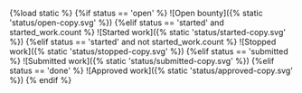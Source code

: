 {%load static %}
{%if status == 'open' %}
	![Open bounty]({% static 'status/open-copy.svg' %})
{%elif status == 'started' and started_work.count %}
	![Started work]({% static 'status/started-copy.svg' %})
{%elif status == 'started' and not started_work.count %}
	![Stopped work]({% static 'status/stopped-copy.svg' %})
{%elif status == 'submitted %}
	![Submitted work]({% static 'status/submitted-copy.svg' %})
{%elif status == 'done' %}
	![Approved work]({% static 'status/approved-copy.svg' %})
{% endif %}
